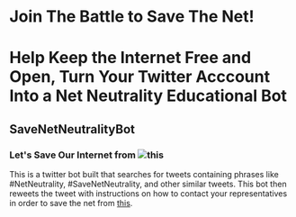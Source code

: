 Join The Battle to Save The Net!
======

# Help Keep the Internet Free and Open, Turn Your Twitter Acccount Into a Net Neutrality Educational Bot

SaveNetNeutralityBot
------

### Let's Save Our Internet from ![this](http://www.4kshooters.net/wp-content/uploads/2014/06/netneutralpricing2.jpg)




This is a twitter bot built that searches for tweets containing phrases like #NetNeutrality, #SaveNetNeutrality, and other similar tweets. This bot then reweets the tweet with instructions on how to contact your representatives in order to save the net from [this](http://www.4kshooters.net/wp-content/uploads/2014/06/netneutralpricing2.jpg).

